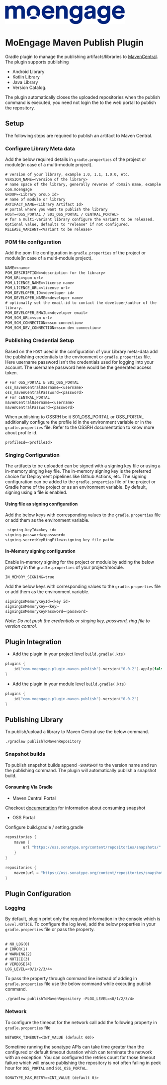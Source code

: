 ![Logo](/.github/logo.png)

# MoEngage Maven Publish Plugin

Gradle plugin to manage the publishing artifacts/libraries to [MavenCentral](https://mvnrepository.com/). The plugin
supports publishing

- Android Library
- Kotlin Library
- Java Library
- Version Catalog.

The plugin automatically closes the uploaded repositories when the publish command is executed, you need not login the
to the web portal to publish the repository.

## Setup

The following steps are required to publish an artifact to Maven Central.

### Configure Library Meta data

Add the below required details in `gradle.properties` of the project or module(in case of a multi-module project).

```properties
# version of your library, example 1.0, 1.1, 1.0.0, etc.
VERSION_NAME=<Version of the library>
# name space of the library, generally reverse of domain name, example com.moengage
GROUP=<Library Group Id>
# name of module or library
ARTIFACT_NAME=<Library Artifact Id>
# portal where you want to publish the library
HOST=<OSS_PORTAL / S01_OSS_PORTAL / CENTRAL_PORTAL>
# for a multi-variant library configure the variant to be released. Optional value, defaults to "release" if not configured.
RELEASE_VARIANT=<Variant to be release>
```

### POM file configuration

Add the pom file configuration in `gradle.properties` of the project or module(in case of a multi-module project).

```properties
NAME=<name>
POM_DESCRIPTION=<description for the library>
POM_URL=<pom url>
POM_LICENCE_NAME=<license name>
POM_LICENCE_URL=<license url>
POM_DEVELOPER_ID=<developer id>
POM_DEVELOPER_NAME=<developer name>
# optionally set the email-id to contact the developer/author of the library.
POM_DEVELOPER_EMAIL=<developer email>
POM_SCM_URL=<scm url>
POM_SCM_CONNECTION=<scm connection>
POM_SCM_DEV_CONNECTION=<scm dev connection>
```

### Publishing Credential Setup

Based on the `HOST` used in the configuration of your Library meta-data add the publishing credentials to the
environment or `gradle.properties` file. Here username password isn't the credentials used for logging into your
account. The username password here would be the generated access token.

```properties
# For OSS_PORTAL & S01_OSS_PORTAL
oss_mavenCentralUsername=<username>
oss_mavenCentralPassword=<password>
# For CENTRAL_PORTAL
mavenCentralUsername=<username>
mavenCentralPassword=<password>
```

When publishing to OSSRH be it S01_OSS_PORTAL or OSS_PORTAL additionally configure the profile id in the environment
variable or in the `gradle.properties` file. Refer to the OSSRH documentation to know more about profile id.

```properties
profileId=<profileId>
```

### Singing Configuration

The artifacts to be uploaded can be signed with a signing key file or using a in-memory singing key file. The in-memory
signing key is the preferred choice for Deployment pipelines like Github Actions, etc.
The signing configuration can be added to the `gradle.properties` file of the project or Gradle home of the project or
as an environment variable.
By default, signing using a file is enabled.

#### Using file as signing configuration

Add the below keys with corresponding values to the `gradle.properties` file or add them as the environment variable.

```properties
 signing.keyId=<key id>
signing.password=<password>
signing.secretKeyRingFile=<signing key file path>
```

#### In-Memory signing configuration

Enable in-memory signing for the project or module by adding the below property in the `gradle.properties` of your
project/module.

```properties
IN_MEMORY_SIGNING=true
```

Add the below keys with corresponding values to the `gradle.properties` file or add them as the environment variable.

```properties
signingInMemoryKeyId=<key id>
signingInMemoryKey=<key>
signingInMemoryKeyPassword=<password>
```

*Note: Do not push the credentials or singing key, password, ring file to version control.*

## Plugin Integration

- Add the plugin in your project level `build.gradle(.kts)`

```kotlin
plugins {
    id("com.moengage.plugin.maven.publish").version("0.0.2").apply(false)
}
```

- Add the plugin in your module level `build.gradle(.kts)`

```kotlin
plugins {
    id("com.moengage.plugin.maven.publish").version("0.0.2")
}
```

## Publishing Library

To publish/upload a library to Maven Central use the below command.

```shell
./gradlew publishToMavenRepository
```

### Snapshot builds

To publish snapshot builds append `-SNAPSHOT` to the version name and run the publishing command. The plugin will
automatically publish a snapshot build.

#### Consuming Via Gradle
- Maven Central Portal

Checkout [documentation](https://central.sonatype.com/repository/maven-snapshots/me/abhishelf/sdk-logger/1.0.0-SNAPSHOT/maven-metadata.xml) for information about consuming snapshot

- OSS Portal

Configure build.gradle / setting.gradle
```groovy
repositories {
    maven {
        url "https://oss.sonatype.org/content/repositories/snapshots/"
    }
}
```

```kts
repositories { 
    maven(url = "https://oss.sonatype.org/content/repositories/snapshots/")
}
```

## Plugin Configuration

### Logging

By default, plugin print only the required information in the console which is `Level.NOTICE`. To configure the log
level,
add the below properties in your `gradle.properties` file or pass the property.

```properties

# NO_LOG(0)
# ERROR(1)
# WARNING(2)
# NOTICE(3)
# VERBOSE(4)
LOG_LEVEL=<0/1/2/3/4>
```

To pass the property through command line instead of adding in `gradle.properties` file use the below command while
executing publish command.

```shell
./gradlew publishToMavenRepository -PLOG_LEVEL=<0/1/2/3/4>
```

### Network

To configure the timeout for the network call add the following property in `gradle.properties` file

```properties
NETWORK_TIMEOUT=<INT_VALUE (default 60)>
```

Sometime running the sonatype APIs can take time greater than the configured or default timeout duration which can
terminate the network with an exception. You can configured the retries count for those timeout failure which will ensure
publishing the repository is not often failing in peek hour for `OSS_PORTAL` and `S01_OSS_PORTAL`.

```properties
SONATYPE_MAX_RETRY=<INT_VALUE (default 0)>
```